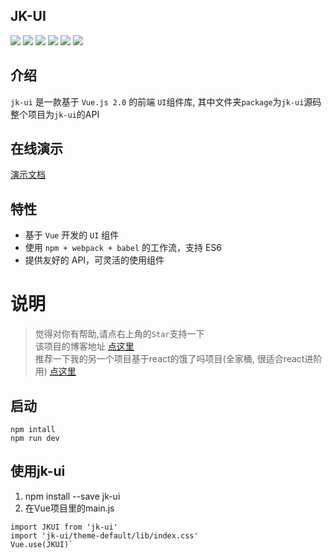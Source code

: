 ## JK-UI

![](https://img.shields.io/badge/vue-2.5.2-blue.svg)
![](https://img.shields.io/badge/vue--cli-2.8.5-green.svg)
![](https://img.shields.io/badge/vue--router-3.0.1-ff69b4.svg)
![](https://img.shields.io/badge/vue--markdown--loader-2.4.1-yellow.svg)
![](https://img.shields.io/badge/markdown--it--container-2.4.1-003366.svg)
![](https://img.shields.io/badge/license-MIT-orange.svg)

## 介绍

`jk-ui` 是一款基于 `Vue.js 2.0` 的前端 `UI`组件库, 其中文件夹`package`为`jk-ui`源码
整个项目为`jk-ui`的API

## 在线演示

[演示文档](http://www.goingtrace.com)

## 特性

- 基于 `Vue` 开发的 `UI` 组件
- 使用 `npm + webpack + babel` 的工作流，支持 ES6
- 提供友好的 API，可灵活的使用组件

# 说明
> 觉得对你有帮助,请点右上角的`Star`支持一下</br>
> 该项目的博客地址 [点这里](https://juejin.im/post/5b87b5d46fb9a01a0a4ec3ee) </br>
> 推荐一下我的另一个项目基于react的饿了吗项目(全家桶, 很适合react进阶用) [点这里](https://github.com/liuyangjike/react-elm)

## 启动
```
npm intall
npm run dev
```

## 使用jk-ui
 1. npm install --save jk-ui
 2. 在Vue项目里的main.js
```
import JKUI from 'jk-ui'
import 'jk-ui/theme-default/lib/index.css'
Vue.use(JKUI)`
```


